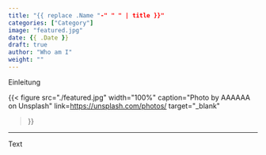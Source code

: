 ```yaml
---
title: "{{ replace .Name "-" " " | title }}"
categories: ["Category"]
image: "featured.jpg"
date: {{ .Date }}
draft: true
author: "Who am I"
weight: ""
---
```


Einleitung

<!--more-->

{{< figure src="./featured.jpg"
width="100%"
caption="Photo by AAAAAA on Unsplash"
link=https://unsplash.com/photos/
target="_blank"
 >}}

---

Text